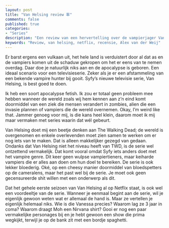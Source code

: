 ```yaml
---
layout: post
title: "Van Helsing review 率"
comments: false
published: true
categories: 
- "Series"
description: "Een review van een hervertelling over de vampierjager Van Hesling"
keywords: "Review, van helsing, netflix, recensie, Alex van der Weij"
---
```


Er barst ergens een vulkaan uit, het hele land is verduistert door al dat as en de vampiers komen uit de schaduw gekropen om het er eens van te nemen overdag. Daar doe je natuurlijk niks aan en de apocalypse is geboren. Een ideaal scenario voor een televisieserie. Zeker als je er een afstammeling van een bekende vampire hunter bij gooit. Syfy’s nieuwe televisie serie, Van Helsing, is best goed te doen.

Ik heb een soort apocalypse fetish. Ik zou er totaal geen probleem mee hebben wanneer de wereld zoals wij hem kennen aan z’n eind komt doormiddel van een ziek die mensen verandert in zombies, alien die een invasie plannen of vampiers die de wereld overnemen. Okay, I’m weird like that. Jammer genoeg voor mij, is die kans heel klein, daarom moet ik mij maar vermaken met series waarin dat wél gebeurt.

Van Helsing doet mij een beetje denken aan The Walking Dead; de wereld is overgenomen en enkele overlevenden moet zien samen te werken om er nog iets van te maken. Dat is alleen makkelijker gezegd van gedaan. Ondanks dat Van Helsing niet het niveau heeft van TWD, is de serie wel ontzettend vermakelijk. Dat komt vooral omdat Syfy iets anders doet met het vampire genre. Dit keer geen wulpse vampiertieners, maar keiharde vampiers die er alles aan doen om hun doel te bereiken. De serie is ook lekker bloederig. Oké, op een cheesy manier doormiddel van bloedspetters op de cameralens, maar het past wel bij de serie. Je moet ook geen gecensureerde shit willen met een onderwerp als dit.

Dat het gehele eerste seizoen van Van Helsing al op Netflix staat, is ook wel een voordeeltje van de serie. Wanneer je eenmaal begint aan de serie, wil je eigenlijk gewoon weten wat er allemaal de hand is. Maar ze vertellen je eigenlijk helemaal niks. Wie is die Vanessa precies? Waarom lag ze 3 jaar in coma? Waarom draagt Moh een Nirvana shirt? Gooi er nog een paar vermakelijke personages bij en je hebt gewoon een show die prima wegkijkt, terwijl je op de bank zit met een bordje spaghetti.
